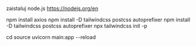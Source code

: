 zaistaluj node.js
https://nodejs.org/en

npm install axios
npm install -D tailwindcss postcss autoprefixer
npm install -D tailwindcss postcss autoprefixer
npx tailwindcss init -p


cd source
uvicorn main:app --reload
